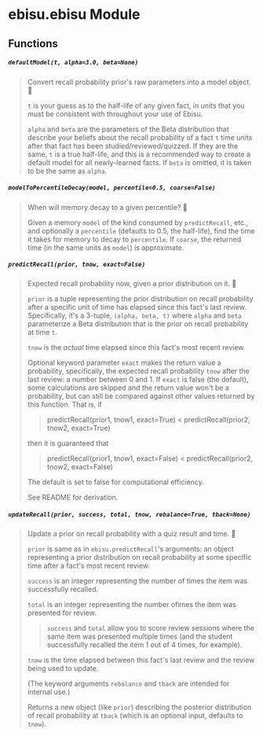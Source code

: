 
# ebisu.ebisu Module


## Functions

##### `defaultModel(t, alpha=3.0, beta=None)` 

> Convert recall probability prior's raw parameters into a model object. 🍗
> 
>   `t` is your guess as to the half-life of any given fact, in units that you
>   must be consistent with throughout your use of Ebisu.
> 
>   `alpha` and `beta` are the parameters of the Beta distribution that describe
>   your beliefs about the recall probability of a fact `t` time units after that
>   fact has been studied/reviewed/quizzed. If they are the same, `t` is a true
>   half-life, and this is a recommended way to create a default model for all
>   newly-learned facts. If `beta` is omitted, it is taken to be the same as
>   `alpha`.



##### `modelToPercentileDecay(model, percentile=0.5, coarse=False)` 

> When will memory decay to a given percentile? 🏀
> 
>   Given a memory `model` of the kind consumed by `predictRecall`,
>   etc., and optionally a `percentile` (defaults to 0.5, the
>   half-life), find the time it takes for memory to decay to
>   `percentile`. If `coarse`, the returned time (in the same units as
>   `model`) is approximate.



##### `predictRecall(prior, tnow, exact=False)` 

> Expected recall probability now, given a prior distribution on it. 🍏
> 
>   `prior` is a tuple representing the prior distribution on recall probability
>   after a specific unit of time has elapsed since this fact's last review.
>   Specifically,  it's a 3-tuple, `(alpha, beta, t)` where `alpha` and `beta`
>   parameterize a Beta distribution that is the prior on recall probability at
>   time `t`.
> 
>   `tnow` is the *actual* time elapsed since this fact's most recent review.
> 
>   Optional keyword parameter `exact` makes the return value a probability,
>   specifically, the expected recall probability `tnow` after the last review: a
>   number between 0 and 1. If `exact` is false (the default), some calculations
>   are skipped and the return value won't be a probability, but can still be
>   compared against other values returned by this function. That is, if
> 
>   > predictRecall(prior1, tnow1, exact=True) < predictRecall(prior2, tnow2, exact=True)
> 
>   then it is guaranteed that
> 
>   > predictRecall(prior1, tnow1, exact=False) < predictRecall(prior2, tnow2, exact=False)
> 
>   The default is set to false for computational efficiency.
> 
>   See README for derivation.



##### `updateRecall(prior, success, total, tnow, rebalance=True, tback=None)` 

> Update a prior on recall probability with a quiz result and time. 🍌
> 
>   `prior` is same as in `ebisu.predictRecall`'s arguments: an object
>   representing a prior distribution on recall probability at some specific time
>   after a fact's most recent review.
> 
>   `success` is an integer representing the number of times the item was 
>   successfully recalled.
>
>   `total` is an integer representing the number ofimes the item was presented
>   for review. 
>
>   > `success` and `total` allow you to score review sessions where
>   > the same item was presented multiple times (and the student successfully
>   > recalled the item 1 out of 4 times, for example).
>
>   `tnow` is the time elapsed between this fact's last review and the review
>   being used to update.
> 
>   (The keyword arguments `rebalance` and `tback` are intended for internal use.)
> 
>   Returns a new object (like `prior`) describing the posterior distribution of
>   recall probability at `tback` (which is an optional input, defaults to `tnow`).



